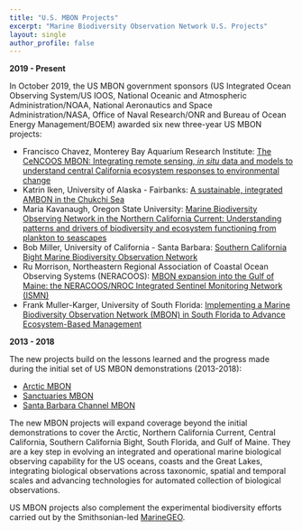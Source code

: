 ```yaml
---
title: "U.S. MBON Projects"
excerpt: "Marine Biodiversity Observation Network U.S. Projects"
layout: single
author_profile: false
---
```


**2019 - Present**

In October 2019, the US MBON government sponsors (US Integrated Ocean Observing System/US IOOS, National Oceanic and Atmospheric Administration/NOAA, National Aeronautics and Space Administration/NASA, Office of Naval Research/ONR and Bureau of Ocean Energy Management/BOEM) awarded six new three-year US MBON projects:

*   Francisco Chavez, Monterey Bay Aquarium Research Institute: [The CeNCOOS MBON: Integrating remote sensing, _in situ_ data and models to understand central California ecosystem responses to environmental change](/pages/ccmbon/)
*   Katrin Iken, University of Alaska - Fairbanks: [A sustainable, integrated AMBON in the Chukchi Sea](/pages/ambon/)
*   Maria Kavanaugh, Oregon State University: [Marine Biodiversity Observing Network in the Northern California Current: Understanding patterns and drivers of biodiversity and ecosystem functioning from plankton to seascapes](/pages/nccmbon/)
*   Bob Miller, University of California - Santa Barbara: [Southern California Bight Marine Biodiversity Observation Network](/pages/scbmbon/)
*   Ru Morrison, Northeastern Regional Association of Coastal Ocean Observing Systems (NERACOOS): [MBON expansion into the Gulf of Maine: the NERACOOS/NROC Integrated Sentinel Monitoring Network (ISMN)](/pages/gommbon/)
*   Frank Muller-Karger, University of South Florida: [Implementing a Marine Biodiversity Observation Network (MBON) in South Florida to Advance Ecosystem-Based Management](/pages/sfmbon/)

**2013 - 2018**

The new projects build on the lessons learned and the progress made during the initial set of US MBON demonstrations (2013-2018):

*   [Arctic MBON](http://ambon-us.org/)
*   [Sanctuaries MBON](http://sanctuaries.marinebon.org/)
*   [Santa Barbara Channel MBON](http://sbc.marinebon.org/)

The new MBON projects will expand coverage beyond the initial demonstrations to cover the Arctic, Northern California Current, Central California, Southern California Bight, South Florida, and Gulf of Maine. They are a key step in evolving an integrated and operational marine biological observing capability for the US oceans, coasts and the Great Lakes, integrating biological observations across taxonomic, spatial and temporal scales and advancing technologies for automated collection of biological observations.   

US MBON projects also complement the experimental biodiversity efforts carried out by the Smithsonian-led [MarineGEO](https://marinegeo.si.edu).
